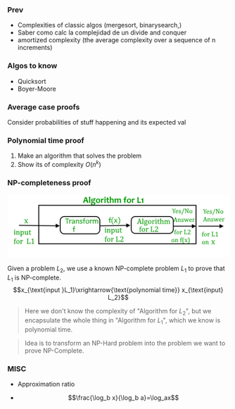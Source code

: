 ### Prev
- Complexities of classic algos (mergesort, binarysearch,)
- Saber como calc la complejidad de un divide and conquer
- amortized complexity (the average complexity over a sequence of n increments)

### Algos to know
- Quicksort
- Boyer-Moore

### Average case proofs
Consider probabilities of stuff happening and its expected val

### Polynomial time proof
1. Make an algorithm that solves the problem
2. Show its of complexity $O(n^k)$

### NP-completeness proof

![diagram](./NP-Completeness1.png)

Given a problem $L_2$, we use a known NP-complete problem $L_1$ to prove that $L_1$ is NP-complete.
$$x_{\text{input }L_1}\xrightarrow{\text{polynomial time}} x_{\text{input} L_2}$$
> Here we don't know the complexity of "Algorithm for $L_2$", but we encapsulate the whole thing in "Algorithm for $L_1$", which we know is polynomial time.

> Idea is to transform an NP-Hard problem into the problem we want to prove NP-Complete.


### MISC
- Approximation ratio

- $$\frac{\log_b x}{\log_b a}=\log_ax$$